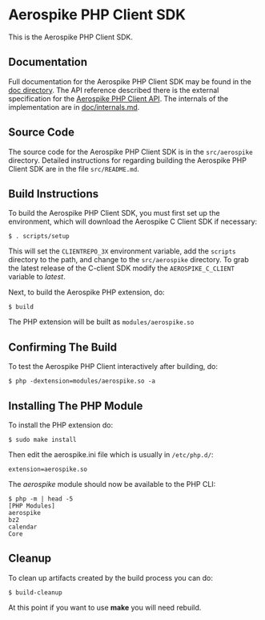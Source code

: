 # Aerospike PHP Client SDK

This is the Aerospike PHP Client SDK.

## Documentation

Full documentation for the Aerospike PHP Client SDK may be found in the
[doc directory](doc/README.md).  The API reference described there is the external
specification for the [Aerospike PHP Client API](doc/aerospike.md).  The internals of the
implementation are in [doc/internals.md](doc/internals.md).

## Source Code

The source code for the Aerospike PHP Client SDK is in the
`src/aerospike` directory.  Detailed instructions for regarding building
the Aerospike PHP Client SDK are in the file `src/README.md`.

## Build Instructions

To build the Aerospike PHP Client SDK, you must first set up the
environment, which will download the Aerospike C Client SDK if
necessary:

	$ . scripts/setup

This will set the `CLIENTREPO_3X` environment variable, add the `scripts` 
directory to the path, and change to the `src/aerospike` directory.
To grab the latest release of the C-client SDK modify the `AEROSPIKE_C_CLIENT`
variable to *latest*.

Next, to build the Aerospike PHP extension, do:

	$ build

The PHP extension will be built as `modules/aerospike.so`

## Confirming The Build

To test the Aerospike PHP Client interactively after building, do:

	$ php -dextension=modules/aerospike.so -a

## Installing The PHP Module

To install the PHP extension do:

	$ sudo make install

Then edit the aerospike.ini file which is usually in `/etc/php.d/`:

	extension=aerospike.so

The *aerospike* module should now be available to the PHP CLI:

	$ php -m | head -5
	[PHP Modules]
	aerospike
	bz2
	calendar
	Core

## Cleanup

To clean up artifacts created by the build process you can do:

	$ build-cleanup

At this point if you want to use **make** you will need rebuild.

